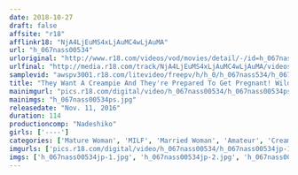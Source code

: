 ```yaml
---
date: 2018-10-27
draft: false
affsite: "r18"
afflinkr18: "NjA4LjEuMS4xLjAuMC4wLjAuMA"
url: "h_067nass00534"
urloriginal: "http://www.r18.com/videos/vod/movies/detail/-/id=h_067nass00534"
urlfinal: "http://media.r18.com/track/NjA4LjEuMS4xLjAuMC4wLjAuMA/videos/vod/movies/detail/-/id=h_067nass00534"
samplevid: "awspv3001.r18.com/litevideo/freepv/h/h_0/h_067nass534/h_067nass534_dmb_w.mp4"
title: "They Want A Creampie And They're Prepared To Get Pregnant! Wild, Horny 50-Something Married Amateurs 2"
mainimgurl: "pics.r18.com/digital/video/h_067nass00534/h_067nass00534ps.jpg"
mainimgs: "h_067nass00534ps.jpg"
releasedate: "Nov. 11, 2016"
duration: 114
productioncomp: "Nadeshiko"
girls: ['----']
categories: ['Mature Woman', 'MILF', 'Married Woman', 'Amateur', 'Creampie', 'Big Vibrator']
imgurls: ['pics.r18.com/digital/video/h_067nass00534/h_067nass00534jp-1.jpg', 'pics.r18.com/digital/video/h_067nass00534/h_067nass00534jp-2.jpg', 'pics.r18.com/digital/video/h_067nass00534/h_067nass00534jp-3.jpg', 'pics.r18.com/digital/video/h_067nass00534/h_067nass00534jp-4.jpg', 'pics.r18.com/digital/video/h_067nass00534/h_067nass00534jp-5.jpg', 'pics.r18.com/digital/video/h_067nass00534/h_067nass00534jp-6.jpg', 'pics.r18.com/digital/video/h_067nass00534/h_067nass00534jp-7.jpg', 'pics.r18.com/digital/video/h_067nass00534/h_067nass00534jp-8.jpg', 'pics.r18.com/digital/video/h_067nass00534/h_067nass00534jp-9.jpg', 'pics.r18.com/digital/video/h_067nass00534/h_067nass00534jp-10.jpg', 'pics.r18.com/digital/video/h_067nass00534/h_067nass00534jp-11.jpg', 'pics.r18.com/digital/video/h_067nass00534/h_067nass00534jp-12.jpg', 'pics.r18.com/digital/video/h_067nass00534/h_067nass00534jp-13.jpg', 'pics.r18.com/digital/video/h_067nass00534/h_067nass00534jp-14.jpg', 'pics.r18.com/digital/video/h_067nass00534/h_067nass00534jp-15.jpg', 'pics.r18.com/digital/video/h_067nass00534/h_067nass00534jp-16.jpg', 'pics.r18.com/digital/video/h_067nass00534/h_067nass00534jp-17.jpg', 'pics.r18.com/digital/video/h_067nass00534/h_067nass00534jp-18.jpg', 'pics.r18.com/digital/video/h_067nass00534/h_067nass00534jp-19.jpg', 'pics.r18.com/digital/video/h_067nass00534/h_067nass00534jp-20.jpg']
imgs: ['h_067nass00534jp-1.jpg', 'h_067nass00534jp-2.jpg', 'h_067nass00534jp-3.jpg', 'h_067nass00534jp-4.jpg', 'h_067nass00534jp-5.jpg', 'h_067nass00534jp-6.jpg', 'h_067nass00534jp-7.jpg', 'h_067nass00534jp-8.jpg', 'h_067nass00534jp-9.jpg', 'h_067nass00534jp-10.jpg', 'h_067nass00534jp-11.jpg', 'h_067nass00534jp-12.jpg', 'h_067nass00534jp-13.jpg', 'h_067nass00534jp-14.jpg', 'h_067nass00534jp-15.jpg', 'h_067nass00534jp-16.jpg', 'h_067nass00534jp-17.jpg', 'h_067nass00534jp-18.jpg', 'h_067nass00534jp-19.jpg', 'h_067nass00534jp-20.jpg']
---
```

